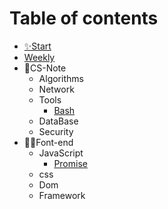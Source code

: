 # Table of contents

* [✨Start](README.md)
* [Weekly](Weekly.md)
* 📓CS-Note
    * Algorithms
    * Network
    * Tools
      * [Bash](./CS-Note/Tools/Bash.md)
    * DataBase
    * Security
* 🐱‍🏍Font-end
    * JavaScript
      * [Promise](./Font-end/js/Promise.md)
    * css
    * Dom
    * Framework

